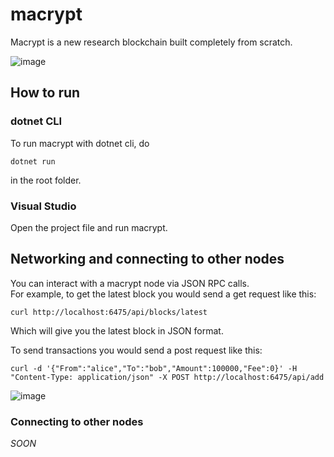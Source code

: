 # macrypt
Macrypt is a new research blockchain built completely from scratch.

![image](https://user-images.githubusercontent.com/55022497/121734995-cffa0780-caf5-11eb-914a-86639e49de08.png)

## How to run

### dotnet CLI

To run macrypt with dotnet cli, do
```shell
dotnet run
```
in the root folder.

### Visual Studio

Open the project file and run macrypt.

## Networking and connecting to other nodes

You can interact with a macrypt node via JSON RPC calls.   
For example, to get the latest block you would send a get request like this:   
```shell
curl http://localhost:6475/api/blocks/latest
```   
Which will give you the latest block in JSON format.

To send transactions you would send a post request like this:   
```shell
curl -d '{"From":"alice","To":"bob","Amount":100000,"Fee":0}' -H "Content-Type: application/json" -X POST http://localhost:6475/api/add
```     
![image](https://user-images.githubusercontent.com/55022497/121389181-6f7b9680-c94c-11eb-9f90-49f7a4701094.png)

### Connecting to other nodes
*SOON*

